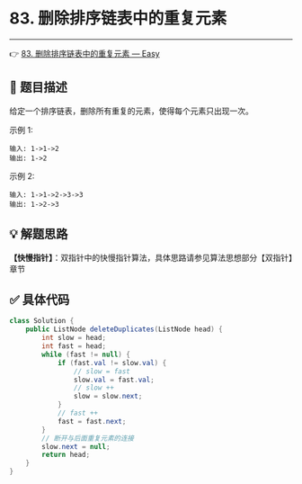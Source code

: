 # 83. 删除排序链表中的重复元素

---

👉 [83. 删除排序链表中的重复元素 — Easy](https://leetcode-cn.com/problems/remove-duplicates-from-sorted-list/)

## 📜 题目描述

给定一个排序链表，删除所有重复的元素，使得每个元素只出现一次。

示例 1:

```
输入: 1->1->2
输出: 1->2
```


示例 2:

```
输入: 1->1->2->3->3
输出: 1->2->3
```

## 💡 解题思路 

**【快慢指针】**：双指针中的快慢指针算法，具体思路请参见算法思想部分【双指针】章节


## ✅  具体代码 


```java
class Solution {
    public ListNode deleteDuplicates(ListNode head) {
        int slow = head;
        int fast = head;
        while (fast != null) {
            if (fast.val != slow.val) {
                // slow = fast
                slow.val = fast.val;
                // slow ++
                slow = slow.next;
            }
            // fast ++
            fast = fast.next;
        }
        // 断开与后面重复元素的连接
        slow.next = null;
        return head;
    }
}
```

